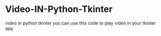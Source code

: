 # Video-IN-Python-Tkinter
video in python tkinter you can use this code to play video in your tkinter app
